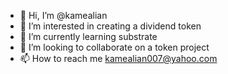 - 👋 Hi, I’m @kamealian
- 👀 I’m interested in creating a dividend token
- 🌱 I’m currently learning substrate
- 💞️ I’m looking to collaborate on a token project
- 📫 How to reach me kamealian007@yahoo.com

<!---
kamealian/kamealian is a ✨ special ✨ repository because its `README.md` (this file) appears on your GitHub profile.
You can click the Preview link to take a look at your changes.
--->
